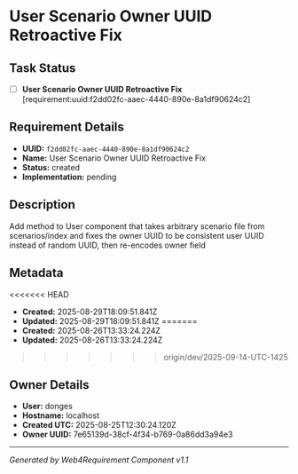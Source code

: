# User Scenario Owner UUID Retroactive Fix

## Task Status
- [ ] **User Scenario Owner UUID Retroactive Fix** [requirement:uuid:f2dd02fc-aaec-4440-890e-8a1df90624c2]

## Requirement Details

- **UUID:** `f2dd02fc-aaec-4440-890e-8a1df90624c2`
- **Name:** User Scenario Owner UUID Retroactive Fix
- **Status:** created
- **Implementation:** pending

## Description

Add method to User component that takes arbitrary scenario file from scenarios/index and fixes the owner UUID to be consistent user UUID instead of random UUID, then re-encodes owner field

## Metadata

<<<<<<< HEAD
- **Created:** 2025-08-29T18:09:51.841Z
- **Updated:** 2025-08-29T18:09:51.841Z
=======
- **Created:** 2025-08-26T13:33:24.224Z
- **Updated:** 2025-08-26T13:33:24.224Z
>>>>>>> origin/dev/2025-09-14-UTC-1425

## Owner Details

- **User:** donges
- **Hostname:** localhost
- **Created UTC:** 2025-08-25T12:30:24.120Z
- **Owner UUID:** 7e65139d-38cf-4f34-b769-0a86dd3a94e3

---

*Generated by Web4Requirement Component v1.1*